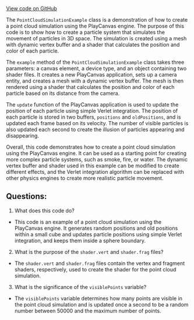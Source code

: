 [View code on GitHub](https://github.com/playcanvas/engine/examples/src/examples/graphics/point-cloud-simulation.tsx)

The `PointCloudSimulationExample` class is a demonstration of how to create a point cloud simulation using the PlayCanvas engine. The purpose of this code is to show how to create a particle system that simulates the movement of particles in 3D space. The simulation is created using a mesh with dynamic vertex buffer and a shader that calculates the position and color of each particle.

The `example` method of the `PointCloudSimulationExample` class takes three parameters: a canvas element, a device type, and an object containing two shader files. It creates a new PlayCanvas application, sets up a camera entity, and creates a mesh with a dynamic vertex buffer. The mesh is then rendered using a shader that calculates the position and color of each particle based on its distance from the camera.

The `update` function of the PlayCanvas application is used to update the position of each particle using simple Verlet integration. The position of each particle is stored in two buffers, `positions` and `oldPositions`, and is updated each frame based on its velocity. The number of visible particles is also updated each second to create the illusion of particles appearing and disappearing.

Overall, this code demonstrates how to create a point cloud simulation using the PlayCanvas engine. It can be used as a starting point for creating more complex particle systems, such as smoke, fire, or water. The dynamic vertex buffer and shader used in this example can be modified to create different effects, and the Verlet integration algorithm can be replaced with other physics engines to create more realistic particle movement.
## Questions: 
 1. What does this code do?
- This code is an example of a point cloud simulation using the PlayCanvas engine. It generates random positions and old positions within a small cube and updates particle positions using simple Verlet integration, and keeps them inside a sphere boundary.

2. What is the purpose of the `shader.vert` and `shader.frag` files?
- The `shader.vert` and `shader.frag` files contain the vertex and fragment shaders, respectively, used to create the shader for the point cloud simulation.

3. What is the significance of the `visiblePoints` variable?
- The `visiblePoints` variable determines how many points are visible in the point cloud simulation and is updated once a second to be a random number between 50000 and the maximum number of points.